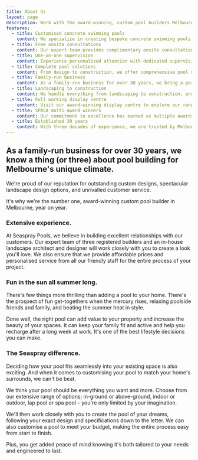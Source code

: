 ```yaml
---
title: About Us
layout: page
description: Work with the award-winning, custom pool builders Melbourne families love.
features:
  - title: Customised concrete swimming pools
    content: We specialize in creating bespoke concrete swimming pools tailored to your specific needs and preferences.
  - title: Free onsite consultations
    content: Our expert team provides complimentary onsite consultations to help bring your pool vision to life.
  - title: One-on-one supervision
    content: Experience personalized attention with dedicated supervision throughout your pool building journey.
  - title: Complete pool solutions
    content: From design to construction, we offer comprehensive pool solutions to ensure a seamless experience.
  - title: Family-run business
    content: As a family-run business for over 30 years, we bring a personal touch to every project.
  - title: Landscaping to construction
    content: We handle everything from landscaping to construction, ensuring a cohesive and beautiful outdoor space.
  - title: Full working display centre
    content: Visit our award-winning display centre to explore our range of pool designs and features.
  - title: SPASA multi-award winners
    content: Our commitment to excellence has earned us multiple awards from SPASA.
  - title: Established 30 years
    content: With three decades of experience, we are trusted by Melbourne families for quality and reliability.
---
```


## As a family-run business for over 30 years, we know a thing (or three) about pool building for Melbourne's unique climate.

We're proud of our reputation for outstanding custom designs, spectacular landscape design options, and unrivalled customer service.

It's why we're the number one, award-winning custom pool builder in Melbourne, year on year.

### Extensive experience.

At Seaspray Pools, we believe in building excellent relationships with our customers. Our expert team of three registered builders and an in-house landscape architect and designer will work closely with you to create a look you'll love. We also ensure that we provide affordable prices and personalised service from all our friendly staff for the entire process of your project.

### Fun in the sun all summer long.

There's few things more thrilling than adding a pool to your home. There's the prospect of fun get-togethers when the mercury rises, relaxing poolside friends and family, and beating the summer heat in style.

Done well, the right pool can add value to your property and increase the beauty of your spaces. It can keep your family fit and active and help you recharge after a long week at work. It's one of the best lifestyle decisions you can make.

### The Seaspray difference.

Deciding how your pool fits seamlessly into your existing space is also exciting. And when it comes to customising your pool to match your home's surrounds, we can't be beat.

We think your pool should be everything you want and more. Choose from our extensive range of options; in-ground or above-ground, indoor or outdoor, lap pool or spa pool – you're only limited by your imagination.

We'll then work closely with you to create the pool of your dreams, following your exact design and specifications down to the letter. We can also customise a pool to meet your budget, making the entire process easy from start to finish.

Plus, you get added peace of mind knowing it's both tailored to your needs and engineered to last. 